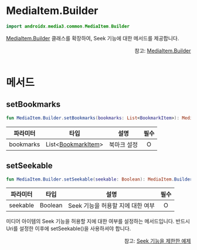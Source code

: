 # MediaItem.Builder

```kotlin
import androidx.media3.common.MediaItem.Builder
```

[MediaItem.Builder](https://developer.android.com/reference/androidx/media3/common/MediaItem.Builder) 클래스를 확장하여, Seek 기능에 대한 메서드를 제공합니다.

<div align="right">
참고: <a href="https://developer.android.com/reference/androidx/media3/common/MediaItem.Builder">MediaItem.Builder</a>
</div>

<br>

# 메서드

## setBookmarks

```kotlin
fun MediaItem.Builder.setBookmarks(bookmarks: List<BookmarkItem>): MediaItem.Builder
```
|파라미터|타입|설명|필수|
|:--:|:--:|:--:|:--:|
|bookmarks|List\<[BookmarkItem](../bookmark-item/home.md)\>|북마크 설정|O|

## setSeekable

```kotlin
fun MediaItem.Builder.setSeekable(seekable: Boolean): MediaItem.Builder
```

|파라미터|타입|설명|필수|
|:--:|:--:|:--:|:--:|
|seekable|Boolean|Seek 기능을 허용할 지에 대한 여부|O|

미디어 아이템의 Seek 기능을 허용할 지에 대한 여부를 설정하는 메서드입니다. 반드시 Uri를 설정한 이후에 setSeekable()을 사용하셔야 합니다.

<div align="right">
참고: <a href="../../how-to-use/home.md#seek-기능을-제한한-예제">Seek 기능을 제한한 예제</a>
</div>
